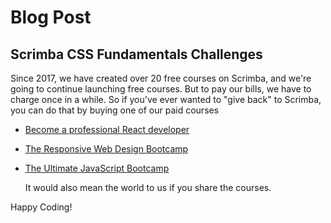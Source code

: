 # Blog Post
## Scrimba CSS Fundamentals Challenges

Since 2017, we have created over 20 free courses on Scrimba, and we're going to continue launching free courses. But to pay our bills, we have to charge once
in a while. So if you've ever wanted to "give back" to Scrimba, you can do that by buying
	one of our paid courses

- [Become a professional React developer][1]
- [The Responsive Web Design Bootcamp][2]
- [The Ultimate JavaScript Bootcamp][3]

	It would also mean the world to us if you share the courses.  

Happy Coding!

[1]:	https://scrimba.com/course/greact
[2]:	https://scrimba.com/course/gresponsive
[3]:	https://scrimba.com/course/gjavascript